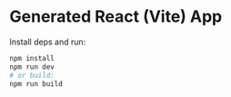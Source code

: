 # Generated React (Vite) App

Install deps and run:

```bash
npm install
npm run dev
# or build:
npm run build
```
